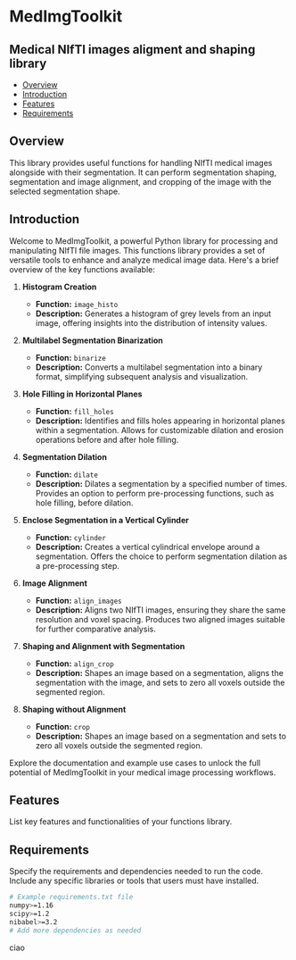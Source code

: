 # MedImgToolkit
## Medical NIfTI images aligment and shaping library

* [Overview](#overview)
* [Introduction](#introduction)
* [Features](#features)
* [Requirements](#requirements)

## Overview

This library provides useful functions for handling NIfTI medical images alongside with their segmentation. It can perform segmentation shaping, segmentation and image alignment, and cropping of the image with the selected segmentation shape.
## Introduction

Welcome to MedImgToolkit, a powerful Python library for processing and manipulating NIfTI file images. This functions library provides a set of versatile tools to enhance and analyze medical image data. Here's a brief overview of the key functions available:

1. **Histogram Creation**
   - **Function:** `image_histo`
   - **Description:** Generates a histogram of grey levels from an input image, offering insights into the distribution of intensity values.

2. **Multilabel Segmentation Binarization**
   - **Function:** `binarize`
   - **Description:** Converts a multilabel segmentation into a binary format, simplifying subsequent analysis and visualization.

3. **Hole Filling in Horizontal Planes**
   - **Function:** `fill_holes`
   - **Description:** Identifies and fills holes appearing in horizontal planes within a segmentation. Allows for customizable dilation and erosion operations before and after hole filling.

4. **Segmentation Dilation**
   - **Function:** `dilate`
   - **Description:** Dilates a segmentation by a specified number of times. Provides an option to perform pre-processing functions, such as hole filling, before dilation.

5. **Enclose Segmentation in a Vertical Cylinder**
   - **Function:** `cylinder`
   - **Description:** Creates a vertical cylindrical envelope around a segmentation. Offers the choice to perform segmentation dilation as a pre-processing step.

6. **Image Alignment**
   - **Function:** `align_images`
   - **Description:** Aligns two NIfTI images, ensuring they share the same resolution and voxel spacing. Produces two aligned images suitable for further comparative analysis.

7. **Shaping and Alignment with Segmentation**
   - **Function:** `align_crop`
   - **Description:** Shapes an image based on a segmentation, aligns the segmentation with the image, and sets to zero all voxels outside the segmented region.

8. **Shaping without Alignment**
   - **Function:** `crop`
   - **Description:** Shapes an image based on a segmentation and sets to zero all voxels outside the segmented region.

Explore the documentation and example use cases to unlock the full potential of MedImgToolkit in your medical image processing workflows.

## Features

List key features and functionalities of your functions library.

## Requirements

Specify the requirements and dependencies needed to run the code. Include any specific libraries or tools that users must have installed.

```bash
# Example requirements.txt file
numpy>=1.16
scipy>=1.2
nibabel>=3.2
# Add more dependencies as needed
```

ciao
